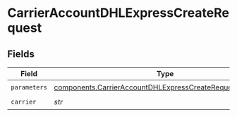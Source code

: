 # CarrierAccountDHLExpressCreateRequest


## Fields

| Field                                                                                                                                    | Type                                                                                                                                     | Required                                                                                                                                 | Description                                                                                                                              |
| ---------------------------------------------------------------------------------------------------------------------------------------- | ---------------------------------------------------------------------------------------------------------------------------------------- | ---------------------------------------------------------------------------------------------------------------------------------------- | ---------------------------------------------------------------------------------------------------------------------------------------- |
| `parameters`                                                                                                                             | [components.CarrierAccountDHLExpressCreateRequestParameters](../../models/components/carrieraccountdhlexpresscreaterequestparameters.md) | :heavy_check_mark:                                                                                                                       | N/A                                                                                                                                      |
| `carrier`                                                                                                                                | *str*                                                                                                                                    | :heavy_check_mark:                                                                                                                       | N/A                                                                                                                                      |